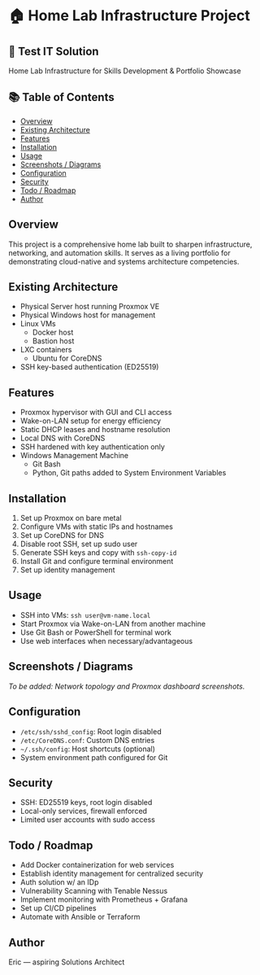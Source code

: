 # 🏠 Home Lab Infrastructure Project

## 📌 Test IT Solution

Home Lab Infrastructure for Skills Development & Portfolio Showcase

## 📚 Table of Contents

- [Overview](#overview)  
- [Existing Architecture](#existing--architecture)  
- [Features](#features)  
- [Installation](#installation)  
- [Usage](#usage)  
- [Screenshots / Diagrams](#screenshots--diagrams)  
- [Configuration](#configuration)  
- [Security](#security)  
- [Todo / Roadmap](#todo--roadmap)    
- [Author](#author)

## Overview

This project is a comprehensive home lab built to sharpen infrastructure, networking, and automation skills. It serves as a living portfolio for demonstrating cloud-native and systems architecture competencies.

## Existing Architecture

- Physical Server host running Proxmox VE  
- Physical Windows host for management  
- Linux VMs
	- Docker host
	- Bastion host
- LXC containers
	- Ubuntu for CoreDNS
- SSH key-based authentication (ED25519)  

## Features

- Proxmox hypervisor with GUI and CLI access  
- Wake-on-LAN setup for energy efficiency  
- Static DHCP leases and hostname resolution  
- Local DNS with CoreDNS
- SSH hardened with key authentication only  
- Windows Management Machine
	- Git Bash
	- Python, Git paths added to System Environment Variables

## Installation

1. Set up Proxmox on bare metal  
2. Configure VMs with static IPs and hostnames  
3. Set up CoreDNS for DNS  
4. Disable root SSH, set up sudo user  
5. Generate SSH keys and copy with `ssh-copy-id`  
6. Install Git and configure terminal environment   
7. Set up identity management

## Usage

- SSH into VMs: `ssh user@vm-name.local`  
- Start Proxmox via Wake-on-LAN from another machine  
- Use Git Bash or PowerShell for terminal work  
- Use web interfaces when necessary/advantageous

## Screenshots / Diagrams

_To be added: Network topology and Proxmox dashboard screenshots._

## Configuration

- `/etc/ssh/sshd_config`: Root login disabled  
- `/etc/CoreDNS.conf`: Custom DNS entries  
- `~/.ssh/config`: Host shortcuts (optional)  
- System environment path configured for Git

## Security

- SSH: ED25519 keys, root login disabled  
- Local-only services, firewall enforced  
- Limited user accounts with sudo access

## Todo / Roadmap

- Add Docker containerization for web services
- Establish identity management for centralized security  
- Auth solution w/ an IDp
- Vulnerability Scanning with Tenable Nessus
- Implement monitoring with Prometheus + Grafana  
- Set up CI/CD pipelines  
- Automate with Ansible or Terraform

## Author

Eric — aspiring Solutions Architect
